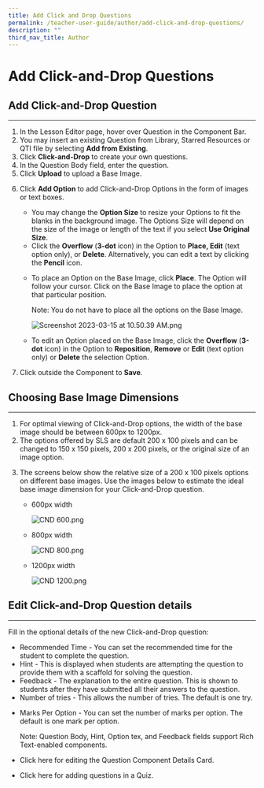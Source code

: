 ```yaml
---
title: Add Click and Drop Questions
permalink: /teacher-user-guide/author/add-click-and-drop-questions/
description: ""
third_nav_title: Author
---
```

<h1 id="add-click-and-drop-questions">Add Click-and-Drop Questions</h1>
<h2 id="-add-click-and-drop-question-"><strong>Add Click-and-Drop Question</strong></h2>
<hr>
<ol>
<li>In the Lesson Editor page, hover over Question in the Component Bar.</li>
<li>You may insert an existing Question from Library, Starred Resources or QTI file by selecting <strong>Add from Existing</strong>.</li>
<li>Click <strong>Click-and-Drop</strong> to create your own questions.</li>
<li>In the Question Body field, enter the question.</li>
<li>Click <strong>Upload</strong> to upload a Base Image.</li>
<li><p>Click <strong>Add Option</strong> to add Click-and-Drop Options in the form of images or text boxes. </p>
<ul>
<li>You may change the <strong>Option Size</strong> to resize your Options to fit the blanks in the background image. The Options Size will depend on the size of the image or length of the text if you select <strong>Use Original Size</strong>.</li>
<li>Click the <strong>Overflow</strong> (<strong>3-dot</strong> icon) in the Option to <strong>Place, Edit</strong> (text option only), or <strong>Delete</strong>. Alternatively, you can edit a text by clicking the <strong>Pencil</strong> icon.</li>
<li><p>To place an Option on the Base Image, click <strong>Place</strong>. The Option will follow your cursor. Click on the Base Image to place the option at that particular position.</p>
<p>  Note: You do not have to place all the options on the Base Image.</p>
<p>  <img alt="Screenshot 2023-03-15 at 10.50.39 AM.png" src="https://s3-us-west-2.amazonaws.com/secure.notion-static.com/57f8d71d-5d85-4ab1-98d8-ea6e645b05a9/Screenshot_2023-03-15_at_10.50.39_AM.png"></p>
</li>
<li><p>To edit an Option placed on the Base Image, click the <strong>Overflow</strong> (<strong>3-dot</strong> icon) in the Option to <strong>Reposition</strong>, <strong>Remove</strong> or <strong>Edit</strong> (text option only) or <strong>Delete</strong> the selection Option.</p>
</li>
</ul>
</li>
<li>Click outside the Component to <strong>Save</strong>.</li>
</ol>
<h2 id="choosing-base-image-dimensions">Choosing Base Image Dimensions</h2>
<hr>
<ol>
<li>For optimal viewing of Click-and-Drop options, the width of the base image should be between 600px to 1200px. </li>
<li>The options offered by SLS are default 200 x 100 pixels and can be changed to 150 x 150 pixels, 200 x 200 pixels, or the original size of an image option. </li>
<li><p>The screens below show the relative size of a 200 x 100 pixels options on different base images. Use the images below to estimate the ideal base image dimension for your Click-and-Drop question. </p>
<ul>
<li><p>600px width</p>
<p>  <img alt="CND 600.png" src="https://s3-us-west-2.amazonaws.com/secure.notion-static.com/38e45157-5fa5-4c88-9615-fa277d3985fe/CND_600.png"></p>
</li>
<li><p>800px width</p>
<p>  <img alt="CND 800.png" src="https://s3-us-west-2.amazonaws.com/secure.notion-static.com/73af4eef-fe23-43dd-865e-888ff066ebe9/CND_800.png"></p>
</li>
<li><p>1200px width</p>
<p>  <img alt="CND 1200.png" src="https://s3-us-west-2.amazonaws.com/secure.notion-static.com/980d2e93-28e8-4ebd-89bb-a63333b1dd22/CND_1200.png"></p>
</li>
</ul>
</li>
</ol>
<h2 id="edit-click-and-drop-question-details-">Edit <strong>Click-and-Drop Question details</strong></h2>
<hr>
<p>Fill in the optional details of the new Click-and-Drop question:</p>
<ul>
<li>Recommended Time - You can set the recommended time for the student to complete the question.</li>
<li>Hint - This is displayed when students are attempting the question to provide them with a scaffold for solving the question.</li>
<li>Feedback - The explanation to the entire question. This is shown to students after they have submitted all their answers to the question.</li>
<li>Number of tries - This allows the number of tries. The default is one try.</li>
<li><p>Marks  Per Option - You can set the number of marks per option. The default is one mark per option.</p>
<p>  Note: Question Body, Hint, Option tex, and Feedback fields support Rich Text-enabled components.</p>
</li>
<li><p>Click here for editing the Question Component Details Card.</p>
</li>
<li>Click here for adding questions in a Quiz.</li>
</ul>
